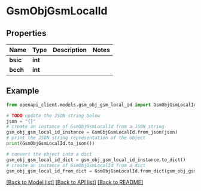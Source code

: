 # GsmObjGsmLocalId


## Properties

Name | Type | Description | Notes
------------ | ------------- | ------------- | -------------
**bsic** | **int** |  | 
**bcch** | **int** |  | 

## Example

```python
from openapi_client.models.gsm_obj_gsm_local_id import GsmObjGsmLocalId

# TODO update the JSON string below
json = "{}"
# create an instance of GsmObjGsmLocalId from a JSON string
gsm_obj_gsm_local_id_instance = GsmObjGsmLocalId.from_json(json)
# print the JSON string representation of the object
print(GsmObjGsmLocalId.to_json())

# convert the object into a dict
gsm_obj_gsm_local_id_dict = gsm_obj_gsm_local_id_instance.to_dict()
# create an instance of GsmObjGsmLocalId from a dict
gsm_obj_gsm_local_id_from_dict = GsmObjGsmLocalId.from_dict(gsm_obj_gsm_local_id_dict)
```
[[Back to Model list]](../README.md#documentation-for-models) [[Back to API list]](../README.md#documentation-for-api-endpoints) [[Back to README]](../README.md)


